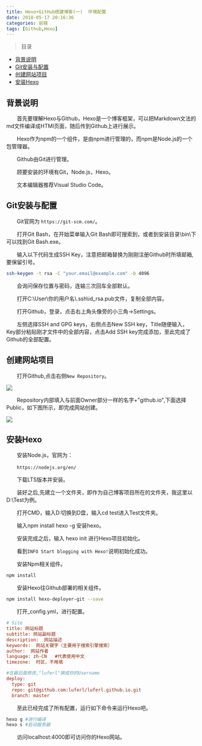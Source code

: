 ```yaml
---
title: Hexo+GitHub搭建博客(一)  环境配置
date: 2018-05-17 20:16:36
categories: 前端
tags: [Github,Hexo]
---
```



>目录

* [背景说明](#背景说明)
* [Git安装与配置](#git安装与配置)
* [创建网站项目](#创建网站项目)
* [安装Hexo](#安装hexo)

## 背景说明

&emsp;&emsp;首先要理解Hexo与Github，Hexo是一个博客框架，可以把Markdown文法的md文件编译成HTMl页面，随后传到Github上进行展示。

&emsp;&emsp;Hexo作为npm的一个组件，是由npm进行管理的，而npm是Node.js的一个包管理器。

&emsp;&emsp;Github由Git进行管理。

&emsp;&emsp;顾要安装的环境有Git，Node.js，Hexo。

&emsp;&emsp;文本编辑器推荐Visual Studio Code。

## Git安装与配置

&emsp;&emsp;Git官网为 `https://git-scm.com/`。

&emsp;&emsp;打开Git Bash，在开始菜单输入Git Bash即可搜索到，或者到安装目录\bin\下可以找到Git Bash.exe。

&emsp;&emsp;输入以下代码生成SSH Key，注意把邮箱替换为刚刚注册Github时所填邮箱,要保留引号。

```bash
ssh-keygen -t rsa -C "your.email@example.com" -b 4096
```

&emsp;&emsp;会询问保存位置与密码，连输三次回车全部默认。

&emsp;&emsp;打开C:\User\你的用户名\\.ssh\id_rsa.pub文件，复制全部内容。

&emsp;&emsp;打开Github，登录，点击右上角头像旁的小三角->Settings。

&emsp;&emsp;左侧选择SSH and GPG keys，右侧点击New SSH key，Title随便输入，Key部分粘贴刚才文件中的全部内容，点击Add SSH key完成添加，至此完成了Github的全部配置。

## 创建网站项目

&emsp;&emsp;打开Github,点击右侧`New Repository`。

![](http://pic.lufer.cc/images/2021/03/05/e4zAeO.png)

&emsp;&emsp;Repository内部填入与前面Owner部分一样的名字+"github.io",下面选择Public，如下图所示，即完成网站创建。

![](http://pic.lufer.cc/images/2021/03/05/e4zCS1.png)

## 安装Hexo

&emsp;&emsp;安装Node.js，官网为：

&emsp;&emsp;`https://nodejs.org/en/`

&emsp;&emsp;下载LTS版本并安装。

&emsp;&emsp;装好之后,先建立一个文件夹，即作为自己博客项目所在的文件夹，我这里以D:\Test为例。

&emsp;&emsp;打开CMD，输入D:切换到D盘，输入cd test进入Test文件夹。

&emsp;&emsp;输入npm install hexo -g 安装hexo。

&emsp;&emsp;安装完成之后，输入 hexo init 进行Hexo项目初始化。

&emsp;&emsp;看到`INFO Start blogging with Hexo!`说明初始化成功。

&emsp;&emsp;安装Npm相关组件。

```bash
npm install
```

&emsp;&emsp;安装Hexo往Github部署的相关组件。

```bash
npm install hexo-deployer-git --save
```

&emsp;&emsp;打开_config.yml，进行配置。
```ini
# Site
title: 网站标题
subtitle: 网站副标题
description:  网站描述
keywords:  网站关键字（主要用于搜索引擎搜索）
author:  网站作者
language: zh-CN   #代表使用中文
timezone:  时区，不用填

#在最后面修改,"luferl"换成你的Username
deploy:
  type: git
  repo: git@github.com:luferl/luferl.github.io.git
  branch: master

```

&emsp;&emsp;至此已经完成了所有配置，运行如下命令来运行Hexo吧。
```bash
hexo g #进行编译
hexo s #启动服务器
```
&emsp;&emsp;访问localhost:4000即可访问你的Hexo网站。